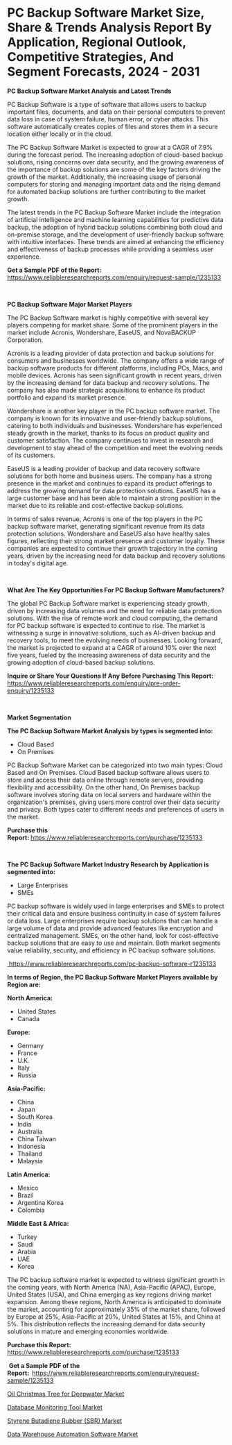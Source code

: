 <p><h1>PC Backup Software Market Size, Share & Trends Analysis Report By Application, Regional Outlook, Competitive Strategies, And Segment Forecasts, 2024 - 2031</h1></p><p><strong>PC Backup Software Market Analysis and Latest Trends</strong></p>
<p><p>PC Backup Software is a type of software that allows users to backup important files, documents, and data on their personal computers to prevent data loss in case of system failure, human error, or cyber attacks. This software automatically creates copies of files and stores them in a secure location either locally or in the cloud.</p><p>The PC Backup Software Market is expected to grow at a CAGR of 7.9% during the forecast period. The increasing adoption of cloud-based backup solutions, rising concerns over data security, and the growing awareness of the importance of backup solutions are some of the key factors driving the growth of the market. Additionally, the increasing usage of personal computers for storing and managing important data and the rising demand for automated backup solutions are further contributing to the market growth.</p><p>The latest trends in the PC Backup Software Market include the integration of artificial intelligence and machine learning capabilities for predictive data backup, the adoption of hybrid backup solutions combining both cloud and on-premise storage, and the development of user-friendly backup software with intuitive interfaces. These trends are aimed at enhancing the efficiency and effectiveness of backup processes while providing a seamless user experience.</p></p>
<p><strong>Get a Sample PDF of the Report:&nbsp;</strong> <a href="https://www.reliableresearchreports.com/enquiry/request-sample/1235133">https://www.reliableresearchreports.com/enquiry/request-sample/1235133</a></p>
<p>&nbsp;</p>
<p><strong>PC Backup Software Major Market Players</strong></p>
<p><p>The PC Backup Software market is highly competitive with several key players competing for market share. Some of the prominent players in the market include Acronis, Wondershare, EaseUS, and NovaBACKUP Corporation. </p><p>Acronis is a leading provider of data protection and backup solutions for consumers and businesses worldwide. The company offers a wide range of backup software products for different platforms, including PCs, Macs, and mobile devices. Acronis has seen significant growth in recent years, driven by the increasing demand for data backup and recovery solutions. The company has also made strategic acquisitions to enhance its product portfolio and expand its market presence.</p><p>Wondershare is another key player in the PC backup software market. The company is known for its innovative and user-friendly backup solutions, catering to both individuals and businesses. Wondershare has experienced steady growth in the market, thanks to its focus on product quality and customer satisfaction. The company continues to invest in research and development to stay ahead of the competition and meet the evolving needs of its customers.</p><p>EaseUS is a leading provider of backup and data recovery software solutions for both home and business users. The company has a strong presence in the market and continues to expand its product offerings to address the growing demand for data protection solutions. EaseUS has a large customer base and has been able to maintain a strong position in the market due to its reliable and cost-effective backup solutions.</p><p>In terms of sales revenue, Acronis is one of the top players in the PC backup software market, generating significant revenue from its data protection solutions. Wondershare and EaseUS also have healthy sales figures, reflecting their strong market presence and customer loyalty. These companies are expected to continue their growth trajectory in the coming years, driven by the increasing need for data backup and recovery solutions in today's digital age.</p></p>
<p>&nbsp;</p>
<p><strong>What Are The Key Opportunities For PC Backup Software Manufacturers?</strong></p>
<p><p>The global PC Backup Software market is experiencing steady growth, driven by increasing data volumes and the need for reliable data protection solutions. With the rise of remote work and cloud computing, the demand for PC backup software is expected to continue to rise. The market is witnessing a surge in innovative solutions, such as AI-driven backup and recovery tools, to meet the evolving needs of businesses. Looking forward, the market is projected to expand at a CAGR of around 10% over the next five years, fueled by the increasing awareness of data security and the growing adoption of cloud-based backup solutions.</p></p>
<p><strong>Inquire or Share Your Questions If Any Before Purchasing This Report:</strong> <a href="https://www.reliableresearchreports.com/enquiry/pre-order-enquiry/1235133">https://www.reliableresearchreports.com/enquiry/pre-order-enquiry/1235133</a></p>
<p>&nbsp;</p>
<p><strong>Market Segmentation</strong></p>
<p><strong>The PC Backup Software Market Analysis by types is segmented into:</strong></p>
<p><ul><li>Cloud Based</li><li>On Premises</li></ul></p>
<p><p>PC Backup Software Market can be categorized into two main types: Cloud Based and On Premises. Cloud Based backup software allows users to store and access their data online through remote servers, providing flexibility and accessibility. On the other hand, On Premises backup software involves storing data on local servers and hardware within the organization's premises, giving users more control over their data security and privacy. Both types cater to different needs and preferences of users in the market.</p></p>
<p><strong>Purchase this Report:&nbsp;</strong><a href="https://www.reliableresearchreports.com/purchase/1235133">https://www.reliableresearchreports.com/purchase/1235133</a></p>
<p>&nbsp;</p>
<p><strong>The PC Backup Software Market Industry Research by Application is segmented into:</strong></p>
<p><ul><li>Large Enterprises</li><li>SMEs</li></ul></p>
<p><p>PC backup software is widely used in large enterprises and SMEs to protect their critical data and ensure business continuity in case of system failures or data loss. Large enterprises require backup solutions that can handle a large volume of data and provide advanced features like encryption and centralized management. SMEs, on the other hand, look for cost-effective backup solutions that are easy to use and maintain. Both market segments value reliability, security, and efficiency in PC backup software solutions.</p></p>
<p><a href="https://www.reliableresearchreports.com/pc-backup-software-r1235133">&nbsp;https://www.reliableresearchreports.com/pc-backup-software-r1235133</a></p>
<p><strong>In terms of Region, the PC Backup Software Market Players available by Region are:</strong></p>
<p>
    <p> <strong> North America: </strong>
        <ul>
            <li>United States</li>
            <li>Canada</li>
        </ul>
        </p> 
    <p> <strong> Europe: </strong>
        <ul>
            <li>Germany</li>
            <li>France</li>
            <li>U.K.</li>
            <li>Italy</li>
            <li>Russia</li>
        </ul>
        </p> 
    <p> <strong> Asia-Pacific: </strong>
        <ul>
            <li>China</li>
            <li>Japan</li>
            <li>South Korea</li>
            <li>India</li>
            <li>Australia</li>
            <li>China Taiwan</li>
            <li>Indonesia</li>
            <li>Thailand</li>
            <li>Malaysia</li>
        </ul>
        </p> 
    <p> <strong> Latin America: </strong>
        <ul>
            <li>Mexico</li>
            <li>Brazil</li>
            <li>Argentina Korea</li>
            <li>Colombia</li>
        </ul>
        </p> 
    <p> <strong> Middle East & Africa: </strong>
        <ul>
            <li>Turkey</li>
            <li>Saudi</li>
            <li>Arabia</li>
            <li>UAE</li>
            <li>Korea</li>
        </ul>
    </p>
    </p>
<p><p>The PC backup software market is expected to witness significant growth in the coming years, with North America (NA), Asia-Pacific (APAC), Europe, United States (USA), and China emerging as key regions driving market expansion. Among these regions, North America is anticipated to dominate the market, accounting for approximately 35% of the market share, followed by Europe at 25%, Asia-Pacific at 20%, United States at 15%, and China at 5%. This distribution reflects the increasing demand for data security solutions in mature and emerging economies worldwide.</p></p>
<p><strong>Purchase this Report: </strong><a href="https://www.reliableresearchreports.com/purchase/1235133">https://www.reliableresearchreports.com/purchase/1235133</a></p>
<p>&nbsp;<strong>Get a Sample PDF of the Report:&nbsp;&nbsp;</strong><a href="https://www.reliableresearchreports.com/enquiry/request-sample/1235133">https://www.reliableresearchreports.com/enquiry/request-sample/1235133</a></p>
<p><strong></strong></p>
<p><p><a href="https://issuu.com/reportprime-2/docs/oil-christmas-tree-for-deepwater-market-size-2030.">Oil Christmas Tree for Deepwater Market</a></p><p><a href="https://github.com/MyrtisWest1/Market-Research-Report-List-1/blob/main/database-monitoring-tool-market.md">Database Monitoring Tool Market</a></p><p><a href="https://issuu.com/reportprime-2/docs/styrene-butadiene-rubber-sbr-market_bb39c328597c83">Styrene Butadiene Rubber (SBR) Market</a></p><p><a href="https://github.com/brenzgnarento/Market-Research-Report-List-2/blob/main/data-warehouse-automation-software-market.md">Data Warehouse Automation Software Market</a></p></p>